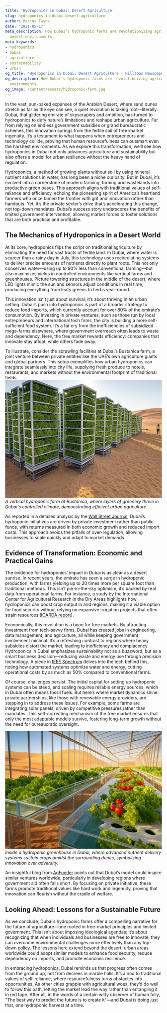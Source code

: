 ```yaml
---
title: 'Hydroponics in Dubai: Desert Agriculture'
slug: hydroponics-in-dubai-desert-agriculture
author: Marcus Twyne
date: '2021-05-17'
meta_description: How Dubai’s hydroponic farms are revolutionizing agriculture in
  desert environments.
meta_keywords:
- hydroponics
- Dubai
- agriculture
- sustainability
- urban
og_title: 'Hydroponics in Dubai: Desert Agriculture - Hilltops Newspaper'
og_description: How Dubai’s hydroponic farms are revolutionizing agriculture in desert
  environments.
og_image: /content/assets/hydroponic-farm.jpg
---
```



In the vast, sun-baked expanses of the Arabian Desert, where sand dunes stretch as far as the eye can see, a quiet revolution is taking root—literally. Dubai, that glittering emirate of skyscrapers and ambition, has turned to hydroponics to defy nature’s limitations and reshape urban agriculture. Far from relying on endless government subsidies or grand bureaucratic schemes, this innovation springs from the fertile soil of free-market ingenuity. It’s a testament to what happens when entrepreneurs and technology collide, proving that human resourcefulness can outsmart even the harshest environments. As we explore this transformation, we’ll see how hydroponics in Dubai not only advances agriculture and sustainability but also offers a model for urban resilience without the heavy hand of regulation.

Hydroponics, a method of growing plants without soil by using mineral nutrient solutions in water, has long been a niche curiosity. But in Dubai, it’s evolved into a cornerstone of modern farming, turning arid wastelands into productive green oases. This approach aligns with traditional values of self-reliance and efficiency, echoing the pioneering spirit of America’s heartland farmers who once tamed the frontier with grit and innovation rather than handouts. Yet, it’s the private sector’s drive that’s accelerating this change, not top-down mandates. Dubai’s success story underscores the benefits of limited government intervention, allowing market forces to foster solutions that are both practical and profitable.

## The Mechanics of Hydroponics in a Desert World

At its core, hydroponics flips the script on traditional agriculture by eliminating the need for vast tracts of fertile land. In Dubai, where water is scarcer than a rainy day in July, this technology uses recirculating systems to deliver precise amounts of nutrients directly to plant roots. This not only conserves water—using up to 90% less than conventional farming—but also maximizes yields in controlled environments like vertical farms and greenhouses. Picture towering structures in the middle of the desert, where LED lights mimic the sun and sensors adjust conditions in real time, producing everything from leafy greens to herbs year-round.

This innovation isn’t just about survival; it’s about thriving in an urban setting. Dubai’s push into hydroponics is part of a broader strategy to reduce food imports, which currently account for over 80% of the emirate’s consumption. By investing in private ventures, such as those run by local entrepreneurs and international tech firms, the city is building a more self-sufficient food system. It’s a far cry from the inefficiencies of subsidized mega-farms elsewhere, where government overreach often leads to waste and dependency. Here, the free market rewards efficiency: companies that innovate stay afloat, while others fade away.

To illustrate, consider the sprawling facilities at Dubai’s Bustanica farm, a joint venture between private entities like the UAE’s own agriculture giants and global partners. This setup exemplifies how urban hydroponics can integrate seamlessly into city life, supplying fresh produce to hotels, restaurants, and markets without the environmental footprint of traditional fields. ![Bustanica hydroponic vertical farm](/content/assets/bustanica-vertical-farm.jpg) *A vertical hydroponic farm at Bustanica, where layers of greenery thrive in Dubai's controlled climate, demonstrating efficient urban agriculture.*

As reported in a detailed analysis by the [Wall Street Journal](https://www.wsj.com/articles/dubai-hydroponics-urban-farming-revolution), Dubai’s hydroponic initiatives are driven by private investment rather than public funds, with returns measured in both economic growth and reduced import costs. This approach avoids the pitfalls of over-regulation, allowing businesses to scale quickly and adapt to market demands.

## Evidence of Transformation: Economic and Practical Gains

The evidence for hydroponics’ impact in Dubai is as clear as a desert sunrise. In recent years, the emirate has seen a surge in hydroponic production, with farms yielding up to 20 times more per square foot than traditional methods. This isn’t pie-in-the-sky optimism; it’s backed by real data from operational farms. For instance, a study by the International Center for Agricultural Research in the Dry Areas highlights how hydroponics can boost crop output in arid regions, making it a viable option for food security without relying on expansive irrigation projects that often strain resources ([ICARDA report](https://www.icarda.org/hydroponics-desert-agriculture)).

Economically, this revolution is a boon for free markets. By attracting investment from tech-savvy firms, Dubai has created jobs in engineering, data management, and agriculture, all while keeping government involvement minimal. It’s a refreshing contrast to regions where heavy subsidies distort the market, leading to inefficiency and complacency. Hydroponics in Dubai emphasizes sustainability not as a buzzword, but as a smart business decision—reducing waste and energy use through precision technology. A piece in [IEEE Spectrum](https://spectrum.ieee.org/hydroponics-in-arid-regions) delves into the tech behind this, noting how automated systems optimize water and energy, cutting operational costs by as much as 50% compared to conventional farms.

Of course, challenges persist. The initial capital for setting up hydroponic systems can be steep, and scaling requires reliable energy sources, which in Dubai often means fossil fuels. But here’s where market dynamics shine: private partnerships, like those with renewable energy providers, are stepping in to address these issues. For example, some farms are integrating solar panels, driven by competitive pressures rather than mandates. This self-correcting mechanism of the free market ensures that only the most adaptable models survive, fostering long-term growth without the need for bureaucratic oversight.

![Dubai desert hydroponic greenhouse](/content/assets/dubai-desert-greenhouse.jpg) *Inside a hydroponic greenhouse in Dubai, where advanced nutrient delivery systems sustain crops amidst the surrounding dunes, symbolizing innovation over adversity.*

An insightful blog from [AgFunder](https://agfundernews.com/dubai-hydroponics-success) points out that Dubai’s model could inspire similar ventures worldwide, particularly in developing regions where government aid often falls short. By focusing on private initiative, these farms promote traditional values like hard work and ingenuity, proving that innovation can flourish without the cradle of welfare.

## Looking Ahead: Lessons for a Sustainable Future

As we conclude, Dubai’s hydroponic farms offer a compelling narrative for the future of agriculture—one rooted in free-market principles and limited government. This isn’t about imposing ideological agendas; it’s about recognizing that when individuals and businesses are free to innovate, they can overcome environmental challenges more effectively than any top-down policy. The lessons here extend beyond the desert: urban areas worldwide could adopt similar models to enhance food security, reduce dependency on imports, and promote economic resilience.

In embracing hydroponics, Dubai reminds us that progress often comes from the ground up, not from decrees in marble halls. It’s a nod to traditional values of self-reliance, where resourcefulness turns obstacles into opportunities. As other cities grapple with agricultural woes, they’d do well to follow this path, letting the market lead the way rather than entangling it in red tape. After all, in the words of a certain witty observer of human folly, "The best way to predict the future is to create it"—and Dubai is doing just that, one hydroponic harvest at a time.

